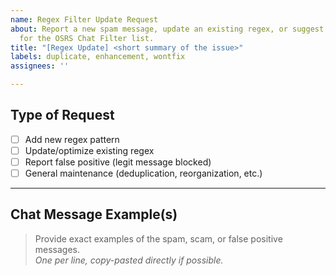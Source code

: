 ```yaml
---
name: Regex Filter Update Request
about: Report a new spam message, update an existing regex, or suggest maintenance
  for the OSRS Chat Filter list.
title: "[Regex Update] <short summary of the issue>"
labels: duplicate, enhancement, wontfix
assignees: ''

---
```


## Type of Request
- [ ] Add new regex pattern
- [ ] Update/optimize existing regex
- [ ] Report false positive (legit message blocked)
- [ ] General maintenance (deduplication, reorganization, etc.)

---

## Chat Message Example(s)
> Provide exact examples of the spam, scam, or false positive messages.  
> *One per line, copy-pasted directly if possible.*
